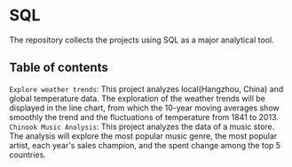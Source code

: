 # SQL
The repository collects the projects using SQL as a major analytical tool.
## Table of contents
`Explore weather trends`: This project analyzes local(Hangzhou, China) and global temperature data. The exploration of the weather trends will be displayed in the line chart, from which the 10-year moving averages show smoothly
the trend and the fluctuations of temperature from 1841 to 2013.<br>
`Chinook Music Analysis`: This project analyzes the data of a music store. The analysis will explore the most popular music genre, the most popular artist, each year's sales champion, and the spent change among the top 5 countries.
